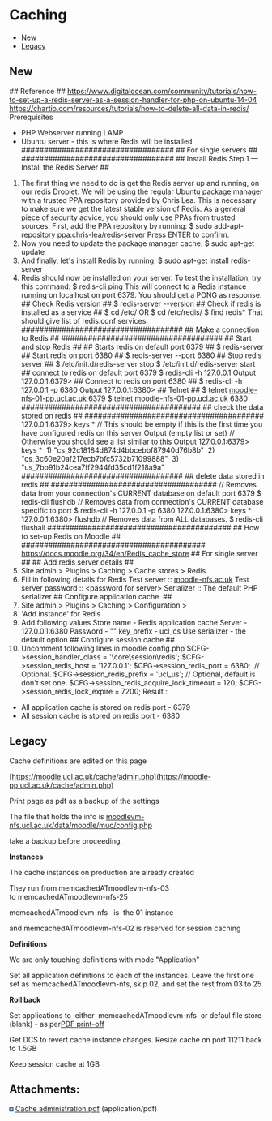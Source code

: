 # Caching

-   [New](#Caching-New)
-   [Legacy](#Caching-Legacy)

## New

\#\# Reference \#\#
<https://www.digitalocean.com/community/tutorials/how-to-set-up-a-redis-server-as-a-session-handler-for-php-on-ubuntu-14-04>
<https://chartio.com/resources/tutorials/how-to-delete-all-data-in-redis/>
Prerequisites
- PHP Webserver running LAMP
- Ubuntu server - this is where Redis will be installed
\#\#\#\#\#\#\#\#\#\#\#\#\#\#\#\#\#\#\#\#\#\#\#\#\#\#\#\#\#\#\#\#\#\#
\#\# For single servers \#\#
\#\#\#\#\#\#\#\#\#\#\#\#\#\#\#\#\#\#\#\#\#\#\#\#\#\#\#\#\#\#\#\#\#\#
\#\# Install Redis Step 1 — Install the Redis Server \#\#
1) The first thing we need to do is get the Redis server up and running, on our redis Droplet.
We will be using the regular Ubuntu package manager with a trusted PPA repository provided by Chris Lea. This is necessary to make sure we get the latest stable version of Redis.
As a general piece of security advice, you should only use PPAs from trusted sources.
First, add the PPA repository by running:
$ sudo add-apt-repository ppa:chris-lea/redis-server
Press ENTER to confirm.
2) Now you need to update the package manager cache:
$ sudo apt-get update
3) And finally, let's install Redis by running:
$ sudo apt-get install redis-server
4) Redis should now be installed on your server. To test the installation, try this command:
$ redis-cli ping
This will connect to a Redis instance running on localhost on port 6379. You should get a PONG as response.
\#\# Check Redis version \#\#
$ redis-server --version
\#\# Check if redis is installed as a service \#\#
$ cd /etc/
OR
$ cd /etc/redis/
$ find redis\*
That should give list of redis.conf services
\#\#\#\#\#\#\#\#\#\#\#\#\#\#\#\#\#\#\#\#\#\#\#\#\#\#\#\#\#\#\#\#\#\#\#\#
\#\# Make a connection to Redis \#\#
\#\#\#\#\#\#\#\#\#\#\#\#\#\#\#\#\#\#\#\#\#\#\#\#\#\#\#\#\#\#\#\#\#\#\#\#
\#\# Start and stop Redis \#\#
\#\# Starts redis on default port 6379 \#\#
$ redis-server
\#\# Start redis on port 6380 \#\#
$ redis-server --port 6380
\#\# Stop redis server \#\#
$ /etc/init.d/redis-server stop
$ /etc/init.d/redis-server start
\#\# connect to redis on default port 6379
$ redis-cli -h 127.0.0.1
Output
127.0.0.1:6379&gt;
\#\# Connect to redis on port 6380 \#\#
$ redis-cli -h 127.0.0.1 -p 6380
Output
127.0.0.1:6380&gt;
\#\# Telnet \#\#
$ telnet [moodle-nfs-01-pp.ucl.ac.uk](http://moodle-nfs-01-pp.ucl.ac.uk) 6379
$ telnet [moodle-nfs-01-pp.ucl.ac.uk](http://moodle-nfs-01-pp.ucl.ac.uk) 6380
\#\#\#\#\#\#\#\#\#\#\#\#\#\#\#\#\#\#\#\#\#\#\#\#\#\#\#\#\#\#\#\#\#\#\#\#\#\#\#\#
\#\# check the data stored on redis \#\#
\#\#\#\#\#\#\#\#\#\#\#\#\#\#\#\#\#\#\#\#\#\#\#\#\#\#\#\#\#\#\#\#\#\#\#\#\#\#\#\#
127.0.0.1:6379&gt; keys \*
// This should be empty if this is the first time you have configured redis on this server
Output
(empty list or set)
// Otherwise you should see a list similar to this
Output
127.0.0.1:6379&gt; keys \*
 1) "cs\_92c18184d874d4bbcebbf87940d76b8b"
 2) "cs\_3c60e20af217ecb7bfc5732b71099888"
 3) "us\_7bb91b24cea7ff2944fd35cd1f218a9a"
\#\#\#\#\#\#\#\#\#\#\#\#\#\#\#\#\#\#\#\#\#\#\#\#\#\#\#\#\#\#\#\#\#\#\#\#
\#\# delete data stored in redis \#\#
\#\#\#\#\#\#\#\#\#\#\#\#\#\#\#\#\#\#\#\#\#\#\#\#\#\#\#\#\#\#\#\#\#\#\#\#\#
// Removes data from your connection's CURRENT database on default port 6379
$ redis-cli flushdb
// Removes data from connection's CURRENT database specific to port
$ redis-cli -h 127.0.0.1 -p 6380
127.0.0.1:6380&gt; keys \*
127.0.0.1:6380&gt; flushdb
// Removes data from ALL databases.
$ redis-cli flushall
\#\#\#\#\#\#\#\#\#\#\#\#\#\#\#\#\#\#\#\#\#\#\#\#\#\#\#\#\#\#\#\#\#\#\#\#\#\#\#\#\#
\#\# How to set-up Redis on Moodle \#\#
\#\#\#\#\#\#\#\#\#\#\#\#\#\#\#\#\#\#\#\#\#\#\#\#\#\#\#\#\#\#\#\#\#\#\#\#\#\#\#\#\#
<https://docs.moodle.org/34/en/Redis_cache_store>
\#\# For single server \#\#
\#\# Add redis server details \#\#
1) Site admin &gt; Plugins &gt; Caching &gt; Cache stores &gt; Redis
2) Fill in following details for Redis
Test server :: [moodle-nfs.ac.uk](http://moodle-nfs.ac.uk)
Test server password :: &lt;password for server&gt;
Serializer :: The default PHP serializer
\#\# Configure application cache  \#\#
1) Site admin &gt; Plugins &gt; Caching &gt; Configuration &gt;
2) 'Add instance' for Redis
3) Add following values
Store name - Redis application cache
Server - 127.0.0.1:6380
Password - ""
key\_prefix - ucl\_cs
Use serializer - the default option
\#\# Configure session cache \#\#
1) Uncomment following lines in moodle config.php
$CFG-&gt;session\_handler\_class = '\\core\\session\\redis';
$CFG-&gt;session\_redis\_host = '127.0.0.1';
$CFG-&gt;session\_redis\_port = 6380;  // Optional.
$CFG-&gt;session\_redis\_prefix = 'ucl\_us'; // Optional, default is don't set one.
$CFG-&gt;session\_redis\_acquire\_lock\_timeout = 120;
$CFG-&gt;session\_redis\_lock\_expire = 7200;
Result :
- All application cache is stored on redis port - 6379
- All session cache is stored on redis port - 6380

## Legacy

Cache definitions are edited on this page

[https://moodle.ucl.ac.uk/cache/admin.php](https://moodle-pp.ucl.ac.uk/cache/admin.php)

Print page as pdf as a backup of the settings

The file that holds the info is [moodlevm-nfs.ucl.ac.uk/data/moodle/muc/config.php](http://moodlevm-nfs.ucl.ac.uk/data/moodle/muc/config.php)

take a backup before proceeding.

**Instances**

The cache instances on production are already created

They run from memcachedATmoodlevm-nfs-03   to memcachedATmoodlevm-nfs-25

memcachedATmoodlevm-nfs   is  the 01 instance

and memcachedATmoodlevm-nfs-02 is reserved for session caching

**Definitions**

We are only touching definitions with mode "Application"

Set all application definitions to each of the instances. Leave the first one set as memcachedATmoodlevm-nfs, skip 02, and set the rest from 03 to 25

**Roll back**

Set applications to  either  memcachedATmoodlevm-nfs  or defaul file store (blank) - as per[PDF print-off](attachments/81595214/82449712.pdf)

Get DCS to revert cache instance changes. Resize cache on port 11211 back to 1.5GB

Keep session cache at 1GB

## Attachments:

<img src="images/icons/bullet_blue.gif" width="8" height="8" /> [Cache administration.pdf](attachments/81595214/82449712.pdf) (application/pdf)

